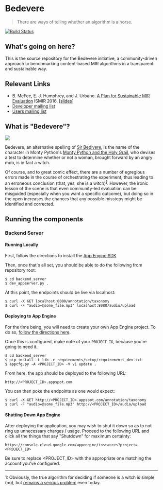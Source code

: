 # Bedevere

> There are ways of telling whether an algorithm is a horse.

[![Build Status](https://travis-ci.org/omec/bedevere.svg?branch=master)](https://travis-ci.org/omec/bedevere)

## What's going on here?

This is the source repository for the Bedevere initiative, a community-driven approach to benchmarking content-based MIR algorithms in a transparent and sustainable way.

## Relevant Links

- B. McFee, E. J. Humphrey, and J. Urbano. [A Plan for Sustainable MIR Evaluation](https://wp.nyu.edu/ismir2016/wp-content/uploads/sites/2294/2016/07/257_Paper.pdf) ISMIR 2016. [[slides](http://bmcfee.github.io/slides/ismir2016_eval.pdf)]
- [Developer mailing list](https://groups.google.com/forum/#!forum/bedevere-dev)
- [Users mailing list](https://groups.google.com/forum/#!forum/bedevere-users)

## What is "Bedevere"?

![](https://i.ytimg.com/vi/X2xlQaimsGg/maxresdefault.jpg)

Bedevere, an alternative spelling of [Sir Bedivere](https://en.wikipedia.org/wiki/Bedivere), is the name of the character in Monty Python's [Monty Python and the Holy Grail](https://en.wikipedia.org/wiki/Monty_Python_and_the_Holy_Grail#Plot), who devises a test to determine whether or not a woman, brought forward by an angry mob, is in fact a witch.

Of course, and to great comic effect, there are a number of egregious errors made in the course of orchestrating the experiment, thus leading to an erroneous conclusion (that, yes, she is a witch)<sup>[1](#footnote)</sup>. However, the ironic lesson of the scene is that even community-led evaluation can be misguided (especially when you want a specific outcome), but doing so in the open increases the chances that any possible missteps might be identified and corrected.


## Running the components

### Backend Server

#### Running Locally

First, follow the directions to install the [App Engine SDK](https://cloud.google.com/appengine/downloads#Google_App_Engine_SDK_for_Python)

Then, once that's all set, you should be able to do the following from
repository root:

```
$ cd backend_server
$ dev_appserver.py .
```

At this point, the endpoints should be live via localhost:

```
$ curl -X GET localhost:8080/annotation/taxonomy
$ curl -F "audio=@some_file.mp3" localhost:8080/audio/upload
```

#### Deploying to App Engine

For the time being, you will need to create your own App Engine project. To do
so, [follow the directions here](https://console.cloud.google.com/freetrial?redirectPath=/start/appengine).

Once this is configured, make note of your `PROJECT_ID`, because you're going
to need it.

```
$ cd backend_server
$ pip install -t lib -r requirements/setup/requirements_dev.txt
$ appcfg.py -A <PROJECT_ID> -V v1 update .
```

From here, the app should be deployed to the following URL:

```
http://<PROJECT_ID>.appspot.com
```

You can then poke the endpoints as one would expect:

```
$ curl -X GET http://<PROJECT_ID>.appspot.com/annotation/taxonomy
$ curl -F "audio=@some_file.mp3" http://<PROJECT_ID>/audio/upload
```

#### Shutting Down App Engine

After deploying the application, you may wish to shut it down so as to not
ring up unnecessary charges / usage. Proceed to the following URL and click
all the things that say "Shutdown" for maximum certainty:

```
https://console.cloud.google.com/appengine/instances?project=<PROJECT_ID>
```

Be sure to replace <PROJECT_ID> with the appropriate one matching the account
you've configured.


---
<a name="footnote">1</a>: Obviously, the true algorithm for deciding if someone is a witch is simple (no), but [remains a serious problem](http://safechildafrica.org/) even today.
